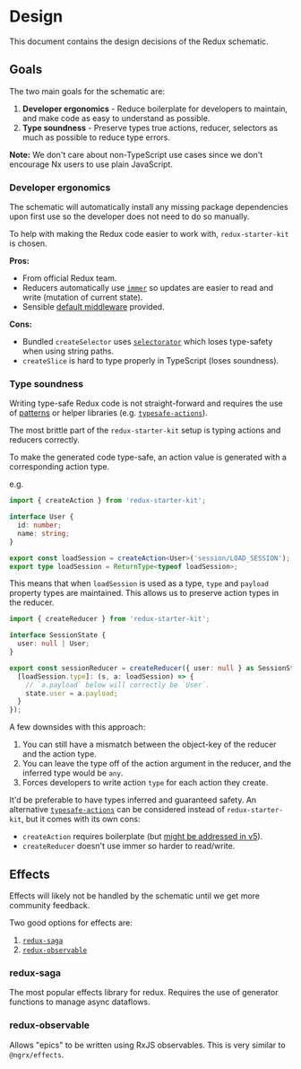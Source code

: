 # Design

This document contains the design decisions of the Redux schematic.

## Goals

The two main goals for the schematic are:

1. **Developer ergonomics** - Reduce boilerplate for developers to maintain, and make code as easy to understand as possible.
2. **Type soundness** - Preserve types true actions, reducer, selectors as much as possible to reduce type errors.

**Note:** We don't care about non-TypeScript use cases since we don't encourage Nx users to use plain JavaScript.

### Developer ergonomics

The schematic will automatically install any missing package dependencies upon first use so the developer does not need
to do so manually.

To help with making the Redux code easier to work with, `redux-starter-kit` is chosen.

**Pros:**

- From official Redux team.
- Reducers automatically use [`immer`](https://github.com/immerjs/immer) so updates are easier to read and write (mutation of current state).
- Sensible [default middleware](https://redux-starter-kit.js.org/api/getdefaultmiddleware) provided.

**Cons:**

- Bundled `createSelector` uses [`selectorator`](https://github.com/planttheidea/selectorator) which loses type-safety when using string paths.
- `createSlice` is hard to type properly in TypeScript (loses soundness).

### Type soundness

Writing type-safe Redux code is not straight-forward and requires the use of [patterns](https://github.com/piotrwitek/react-redux-typescript-guide#redux---typing-patterns) or helper libraries (e.g. [`typesafe-actions`](https://github.com/piotrwitek/typesafe-actions)).

The most brittle part of the `redux-starter-kit` setup is typing actions and reducers correctly.

To make the generated code type-safe, an action value is generated with a corresponding action type.

e.g.

```typescript
import { createAction } from 'redux-starter-kit';

interface User {
  id: number;
  name: string;
}

export const loadSession = createAction<User>('session/LOAD_SESSION');
export type loadSession = ReturnType<typeof loadSession>;
```

This means that when `loadSession` is used as a type, `type` and `payload` property types are maintained. This allows us to preserve action types in the reducer.

```typescript
import { createReducer } from 'redux-starter-kit';

interface SessionState {
  user: null | User;
}

export const sessionReducer = createReducer({ user: null } as SessionState, {
  [loadSession.type]: (s, a: loadSession) => {
    // `a.payload` below will correctly be `User`.
    state.user = a.payload;
  }
});
```

A few downsides with this approach:

1. You can still have a mismatch between the object-key of the reducer and the action type.
2. You can leave the type off of the action argument in the reducer, and the inferred type would be `any`. 
3. Forces developers to write action `type` for each action they create.

It'd be preferable to have types inferred and guaranteed safety. An alternative [`typesafe-actions`](https://github.com/piotrwitek/typesafe-actions) can be considered instead of `redux-starter-kit`, but it comes with its own cons:
 
 - `createAction` requires boilerplate (but [might be addressed in v5](https://github.com/piotrwitek/typesafe-actions/issues/143)).
 - `createReducer` doesn't use immer so harder to read/write.

## Effects

Effects will likely not be handled by the schematic until we get more community feedback.

Two good options for effects are:

1. [`redux-saga`](https://github.com/redux-saga/redux-saga)
2. [`redux-observable`](https://redux-observable.js.org/)

### redux-saga

The most popular effects library for redux. Requires the use of generator functions to manage async dataflows.

### redux-observable

Allows "epics" to be written using RxJS observables. This is very similar to `@ngrx/effects`.
